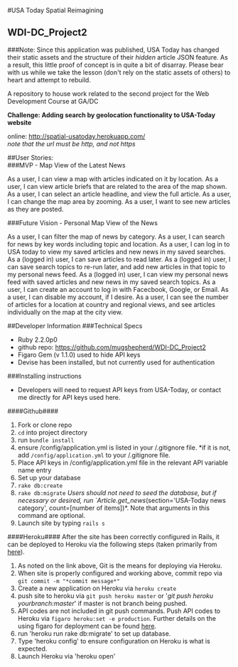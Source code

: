 #USA Today Spatial Reimagining
## WDI-DC_Project2
###Note: Since this application was published, USA Today has changed their static assets and the structure of their *hidden* article JSON feature. As a result, this little proof of concept is in quite a bit of disarray. Please bear with us while we take the lesson (don't rely on the static assets of others) to heart and attempt to rebuild.

A repository to house work related to the second project for the Web Development Course at GA/DC

**Challenge:  Adding search by geolocation functionality to USA-Today website**

online:  http://spatial-usatoday.herokuapp.com/  
*note that the url must be http, and not https*


##User Stories:  
###MVP - Map View of the Latest News

As a user, I can view a map with articles indicated on it by location.
As a user, I can view article briefs that are related to the area of the map shown.
As a user, I can select an article headline, and view the full article.
As a user, I can change the map area by zooming.
As a user, I want to see new articles as they are posted.


###Future Vision - Personal Map View of the News

As a user, I can filter the map of news by category.
As a user, I can search for news by key words including topic and location.
As a user, I can log in to USA today to view my saved articles and new news in my saved searches.
As a (logged in) user, I can save articles to read later.
As a (logged in) user, I can save search topics to re-run later, and add new articles in that topic to my personal news feed.
As a (logged in) user, I can view my personal news feed with saved articles and new news in my saved search topics.
As a user, I can create an account to log in with Facecbook, Google, or Email.
As a user, I can disable my account, if I desire.
As a user, I can see the number of articles for a location at country and regional views, and see articles individually on the map at the city view.


##Developer Information
###Technical Specs
* Ruby 2.2.0p0
* github repo:  https://github.com/mugshepherd/WDI-DC_Project2
* Figaro Gem (v 1.1.0) used to hide API keys
* Devise has been installed, but not currently used for authentication

###Installing instructions
* Developers will need to request API keys from USA-Today, or contact me directly for API keys used here.

####Github####
1. Fork or clone repo
2. `cd` into project directory
3. run `bundle install`
4. ensure /config/application.yml is listed in your /.gitignore file.
  *if it is not, add `/config/application.yml` to your /.gitignore file.  
5. Place API keys in /config/application.yml file in the relevant API variable name entry
6.  Set up your database
  1. `rake db:create`
  2. `rake db:migrate`
  *Users should not need to seed the database, but if necessary or desired, run `Article.get_news*(section=\'USA-Today news category\', count=[number of items])*.  Note that arguments in this command are optional.
7. Launch site by typing `rails s`

####Heroku####
After the site has been correctly configured in Rails, it can be deployed to Heroku via the following steps (taken primarily from [here](https://devcenter.heroku.com/articles/git#creating-a-heroku-remote)).
1. As noted on the link above, Git is the means for deploying via Heroku.
2. When site is properly configured and working above, commit repo via `git commit -m "*commit message*"`
3. Create a new application on Heroku via `heroku create`
4. push site to heroku via `git push heroku master` or '*git push heroku yourbranch:master*' if master is not branch being pushed.  
5. API codes are not included in git push commands.  Push API codes to Heroku via `figaro heroku:set -e production`.  Further details on the using figaro for deployment can be found [here](https://github.com/laserlemon/figaro).
6. run 'heroku run rake db:migrate' to set up database.  
7. Type 'heroku config' to ensure configuration on Heroku is what is expected.
8. Launch Heroku via 'heroku open'
